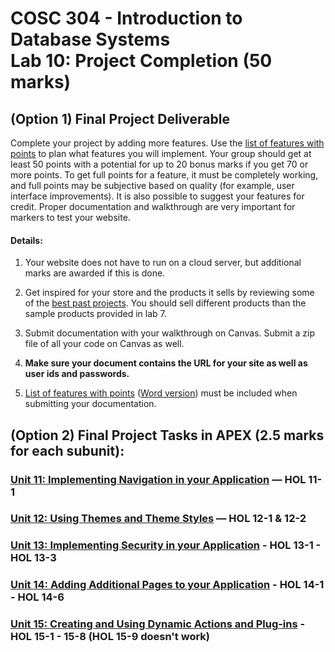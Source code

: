 # COSC 304 - Introduction to Database Systems<br>Lab 10: Project Completion  (50 marks)

## (Option 1) Final Project Deliverable

Complete your project by adding more features. Use the [list of features with points](projectFeatureMarking30Nov2021.pdf) to plan what features you will implement. Your group should get at least 50 points with a potential for up to 20 bonus marks if you get 70 or more points. To get full points for a feature, it must be completely working, and full points may be subjective based on quality (for example, user interface improvements). It is also possible to suggest your features for credit. Proper documentation and walkthrough are very important for markers to test your website.


#### Details:

1. Your website does not have to run on a cloud server, but additional marks are awarded if this is done.

2. Get inspired for your store and the products it sells by reviewing some of the [best past projects](https://people.ok.ubc.ca/rlawrenc/teaching/304/Project/index.html). You should sell different products than the sample products provided in lab 7.

3. Submit documentation with your walkthrough on Canvas. Submit a zip file of all your code on Canvas as well.

4. **Make sure your document contains the URL for your site as well as user ids and passwords.**

5. [List of features with points](projectFeatureMarking.pdf) ([Word version](projectFeatureMarking.docx)) must be included when submitting your documentation. 

## (Option 2) Final Project Tasks in APEX (2.5 marks for each subunit):

### [Unit 11: Implementing Navigation in your Application](README_Unit11.md) — HOL 11-1
### [Unit 12: Using Themes and Theme Styles](README_Unit12.md) — HOL 12-1 & 12-2
### [Unit 13: Implementing Security in your Application](README_Unit13.md) - HOL 13-1 - HOL 13-3
### [Unit 14: Adding Additional Pages to your Application](README_Unit14.md) - HOL 14-1 - HOL 14-6
### [Unit 15: Creating and Using Dynamic Actions and Plug-ins](README_Unit15.md) - HOL 15-1 - 15-8 (HOL 15-9 doesn't work)